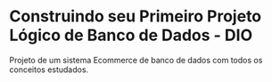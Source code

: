 # Construindo seu Primeiro Projeto Lógico de Banco de Dados - DIO

Projeto de um sistema Ecommerce de banco de dados com todos os conceitos estudados.
